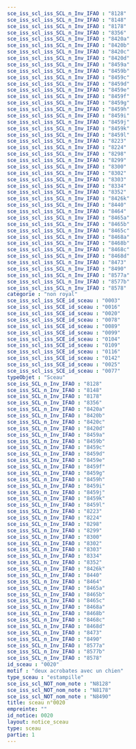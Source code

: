 ```yaml
---
sce_iss_scl_iss_SCL_n_Inv_IFAO : "8128"
sce_iss_scl_iss_SCL_n_Inv_IFAO : "8148"
sce_iss_scl_iss_SCL_n_Inv_IFAO : "8178"
sce_iss_scl_iss_SCL_n_Inv_IFAO : "8356"
sce_iss_scl_iss_SCL_n_Inv_IFAO : "8420a"
sce_iss_scl_iss_SCL_n_Inv_IFAO : "8420b"
sce_iss_scl_iss_SCL_n_Inv_IFAO : "8420c"
sce_iss_scl_iss_SCL_n_Inv_IFAO : "8420d"
sce_iss_scl_iss_SCL_n_Inv_IFAO : "8459a"
sce_iss_scl_iss_SCL_n_Inv_IFAO : "8459b"
sce_iss_scl_iss_SCL_n_Inv_IFAO : "8459c"
sce_iss_scl_iss_SCL_n_Inv_IFAO : "8459d"
sce_iss_scl_iss_SCL_n_Inv_IFAO : "8459e"
sce_iss_scl_iss_SCL_n_Inv_IFAO : "8459f"
sce_iss_scl_iss_SCL_n_Inv_IFAO : "8459g"
sce_iss_scl_iss_SCL_n_Inv_IFAO : "8459h"
sce_iss_scl_iss_SCL_n_Inv_IFAO : "8459i"
sce_iss_scl_iss_SCL_n_Inv_IFAO : "8459j"
sce_iss_scl_iss_SCL_n_Inv_IFAO : "8459k"
sce_iss_scl_iss_SCL_n_Inv_IFAO : "8459l"
sce_iss_scl_iss_SCL_n_Inv_IFAO : "8223"
sce_iss_scl_iss_SCL_n_Inv_IFAO : "8224"
sce_iss_scl_iss_SCL_n_Inv_IFAO : "8298"
sce_iss_scl_iss_SCL_n_Inv_IFAO : "8299"
sce_iss_scl_iss_SCL_n_Inv_IFAO : "8300"
sce_iss_scl_iss_SCL_n_Inv_IFAO : "8302"
sce_iss_scl_iss_SCL_n_Inv_IFAO : "8303"
sce_iss_scl_iss_SCL_n_Inv_IFAO : "8334"
sce_iss_scl_iss_SCL_n_Inv_IFAO : "8352"
sce_iss_scl_iss_SCL_n_Inv_IFAO : "8426k"
sce_iss_scl_iss_SCL_n_Inv_IFAO : "8440"
sce_iss_scl_iss_SCL_n_Inv_IFAO : "8464"
sce_iss_scl_iss_SCL_n_Inv_IFAO : "8465a"
sce_iss_scl_iss_SCL_n_Inv_IFAO : "8465b"
sce_iss_scl_iss_SCL_n_Inv_IFAO : "8465c"
sce_iss_scl_iss_SCL_n_Inv_IFAO : "8468a"
sce_iss_scl_iss_SCL_n_Inv_IFAO : "8468b"
sce_iss_scl_iss_SCL_n_Inv_IFAO : "8468c"
sce_iss_scl_iss_SCL_n_Inv_IFAO : "8468d"
sce_iss_scl_iss_SCL_n_Inv_IFAO : "8473"
sce_iss_scl_iss_SCL_n_Inv_IFAO : "8490"
sce_iss_scl_iss_SCL_n_Inv_IFAO : "8577a"
sce_iss_scl_iss_SCL_n_Inv_IFAO : "8577b"
sce_iss_scl_iss_SCL_n_Inv_IFAO : "8578"
categorie : "non royal"
sce_iss_scl_iss_SCE_id_sceau : "0003"
sce_iss_scl_iss_SCE_id_sceau : "0016"
sce_iss_scl_iss_SCE_id_sceau : "0020"
sce_iss_scl_iss_SCE_id_sceau : "0078"
sce_iss_scl_iss_SCE_id_sceau : "0089"
sce_iss_scl_iss_SCE_id_sceau : "0099"
sce_iss_scl_iss_SCE_id_sceau : "0104"
sce_iss_scl_iss_SCE_id_sceau : "0109"
sce_iss_scl_iss_SCE_id_sceau : "0116"
sce_iss_scl_iss_SCE_id_sceau : "0142"
sce_iss_scl_iss_SCE_id_sceau : "0025"
sce_iss_scl_iss_SCE_id_sceau : "0077"
typeObjet : "Sceau"
sce_iss_SCL_n_Inv_IFAO : "8128"
sce_iss_SCL_n_Inv_IFAO : "8148"
sce_iss_SCL_n_Inv_IFAO : "8178"
sce_iss_SCL_n_Inv_IFAO : "8356"
sce_iss_SCL_n_Inv_IFAO : "8420a"
sce_iss_SCL_n_Inv_IFAO : "8420b"
sce_iss_SCL_n_Inv_IFAO : "8420c"
sce_iss_SCL_n_Inv_IFAO : "8420d"
sce_iss_SCL_n_Inv_IFAO : "8459a"
sce_iss_SCL_n_Inv_IFAO : "8459b"
sce_iss_SCL_n_Inv_IFAO : "8459c"
sce_iss_SCL_n_Inv_IFAO : "8459d"
sce_iss_SCL_n_Inv_IFAO : "8459e"
sce_iss_SCL_n_Inv_IFAO : "8459f"
sce_iss_SCL_n_Inv_IFAO : "8459g"
sce_iss_SCL_n_Inv_IFAO : "8459h"
sce_iss_SCL_n_Inv_IFAO : "8459i"
sce_iss_SCL_n_Inv_IFAO : "8459j"
sce_iss_SCL_n_Inv_IFAO : "8459k"
sce_iss_SCL_n_Inv_IFAO : "8459l"
sce_iss_SCL_n_Inv_IFAO : "8223"
sce_iss_SCL_n_Inv_IFAO : "8224"
sce_iss_SCL_n_Inv_IFAO : "8298"
sce_iss_SCL_n_Inv_IFAO : "8299"
sce_iss_SCL_n_Inv_IFAO : "8300"
sce_iss_SCL_n_Inv_IFAO : "8302"
sce_iss_SCL_n_Inv_IFAO : "8303"
sce_iss_SCL_n_Inv_IFAO : "8334"
sce_iss_SCL_n_Inv_IFAO : "8352"
sce_iss_SCL_n_Inv_IFAO : "8426k"
sce_iss_SCL_n_Inv_IFAO : "8440"
sce_iss_SCL_n_Inv_IFAO : "8464"
sce_iss_SCL_n_Inv_IFAO : "8465a"
sce_iss_SCL_n_Inv_IFAO : "8465b"
sce_iss_SCL_n_Inv_IFAO : "8465c"
sce_iss_SCL_n_Inv_IFAO : "8468a"
sce_iss_SCL_n_Inv_IFAO : "8468b"
sce_iss_SCL_n_Inv_IFAO : "8468c"
sce_iss_SCL_n_Inv_IFAO : "8468d"
sce_iss_SCL_n_Inv_IFAO : "8473"
sce_iss_SCL_n_Inv_IFAO : "8490"
sce_iss_SCL_n_Inv_IFAO : "8577a"
sce_iss_SCL_n_Inv_IFAO : "8577b"
sce_iss_SCL_n_Inv_IFAO : "8578"
id_sceau : "0020"
motif : "deux acrobates avec un chien"
type_sceau : "estampille"
sce_iss_scl_NOT_nom_note : "N8128"
sce_iss_scl_NOT_nom_note : "N8178"
sce_iss_scl_NOT_nom_note : "N8490"
title: sceau n°0020
empreinte: ""
id_notice: 0020
layout: notice_sceau
type: sceau
partie: 1
---
```

